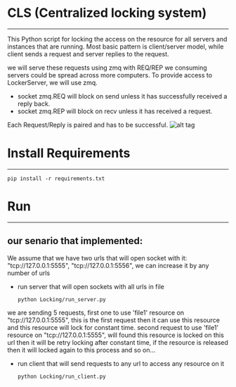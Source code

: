 # CLS (Centralized locking system)
----------------------------------

This Python script for locking the access on the resource for all servers and instances that are running.
Most basic pattern is client/server model, while client sends a request and server replies to the request.

we will serve these requests using zmq with REQ/REP
we consuming servers could be spread across more computers. To provide access to LockerServer, we will use zmq.

* socket zmq.REQ will block on send unless it has successfully received a reply back.
* socket zmq.REP will block on recv unless it has received a request.

Each Request/Reply is paired and has to be successful.
![alt tag](http://learning-0mq-with-pyzmq.readthedocs.io/en/latest/_images/reqrep.png)

# Install Requirements
----------------------
    pip install -r requirements.txt

# Run
-----
our senario that implemented:
-----------------------------
We assume that we have two urls that will open socket with it: "tcp://127.0.0.1:5555", "tcp://127.0.0.1:5556",
we can increase it by any number of urls
* run server that will open sockets with all urls in file

      python Locking/run_server.py

we are sending 5 requests, first one to use 'file1' resource on "tcp://127.0.0.1:5555", this is the first request then
it can use this resource and this resource will lock for constant time.
second request to use 'file1' resource on "tcp://127.0.0.1:5555", will found this resource is locked on this url then
it will be retry locking after constant time, if the resource is released then it will locked again to this process and so on...
* run client that will send requests to any url to access any resource on it

      python Locking/run_client.py

